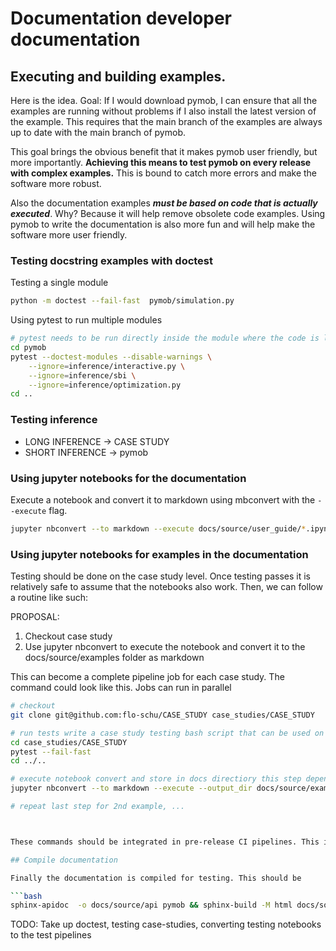 # Documentation developer documentation


## Executing and building examples.

Here is the idea. Goal: If I would download pymob, I can ensure that all the examples are running without problems if I also install the latest version of the example. This requires that the main branch of the examples are always up to date with the main branch of pymob. 

This goal brings the obvious benefit that it makes pymob user friendly, but more importantly. **Achieving this means to test pymob on every release with complex examples.** This is bound to catch more errors and make the software more robust.

Also the documentation examples ***must be based on code that is actually executed***. Why? Because it will help remove obsolete code examples. Using pymob to write the documentation is also more fun and will help make the software more user friendly.

### Testing docstring examples with doctest

Testing a single module
```bash
python -m doctest --fail-fast  pymob/simulation.py 
```

Using pytest to run multiple modules
```bash
# pytest needs to be run directly inside the module where the code is located
cd pymob 
pytest --doctest-modules --disable-warnings \
    --ignore=inference/interactive.py \
    --ignore=inference/sbi \
    --ignore=inference/optimization.py
cd ..
```
### Testing inference

+ LONG INFERENCE -> CASE STUDY
+ SHORT INFERENCE -> pymob


### Using jupyter notebooks for the documentation

Execute a notebook and convert it to markdown using mbconvert with the `--execute` flag.

```bash
jupyter nbconvert --to markdown --execute docs/source/user_guide/*.ipynb
```

### Using jupyter notebooks for examples in the documentation


Testing should be done on the case study level. Once testing passes it is relatively safe to assume that the notebooks also work. Then, we can follow a routine like such:

PROPOSAL:

1. Checkout case study 
2. Use jupyter nbconvert to execute the notebook and convert it to the docs/source/examples folder as markdown

This can become a complete pipeline job for each case study. The command could look like this. Jobs can run in parallel

```bash
# checkout
git clone git@github.com:flo-schu/CASE_STUDY case_studies/CASE_STUDY

# run tests write a case study testing bash script that can be used on the cluster
cd case_studies/CASE_STUDY 
pytest --fail-fast
cd ../..

# execute notebook convert and store in docs directiory this step depends on successful test run
jupyter nbconvert --to markdown --execute --output_dir docs/source/examples/CASE_STUDY case_studies/CASE_STUDY/scripts/example_1.ipynb

# repeat last step for 2nd example, ...



These commands should be integrated in pre-release CI pipelines. This is because more sophisticated notebooks, will take quite some time to compile. This is usually unnecessary when making development releases or pre-releases. But when updating the standard release available at `pip install pymob` (e.g. 0.4.1), then the examples in the documentation must be tested.

## Compile documentation

Finally the documentation is compiled for testing. This should be 

```bash
sphinx-apidoc  -o docs/source/api pymob && sphinx-build -M html docs/source/ docs/build/
```


TODO: Take up doctest, testing case-studies, converting testing notebooks to the test pipelines

